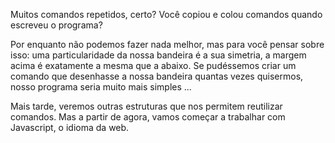 Muitos comandos repetidos, certo? Você copiou e colou comandos quando escreveu o programa?

Por enquanto não podemos fazer nada melhor, mas para você pensar sobre isso: uma particularidade da nossa bandeira é a sua simetria, a margem acima é exatamente a mesma que a abaixo. Se pudéssemos criar um comando que desenhasse a nossa bandeira quantas vezes quisermos, nosso programa seria muito mais simples ...

Mais tarde, veremos outras estruturas que nos permitem reutilizar comandos. Mas a partir de agora, vamos começar a trabalhar com Javascript, o idioma da web.
